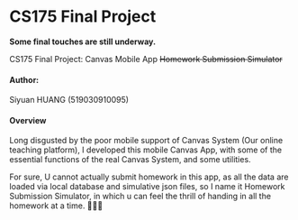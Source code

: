 # CS175 Final Project
**Some final touches are still underway.**

CS175 Final Project: Canvas Mobile App ~~Homework Submission Simulator~~

#### Author:

Siyuan HUANG (519030910095)

#### Overview

Long disgusted by the poor mobile support of Canvas System (Our online teaching platform), I developed this mobile Canvas App, with some of the essential functions of the real Canvas System, and some utilities. 

For sure, U cannot actually submit homework in this app, as all the data are loaded via local database and simulative json files, so I name it Homework Submission Simulator, in which u can feel the thrill of handing in all the homework at a time. 🥵🥵🥵





